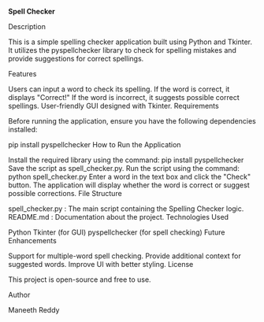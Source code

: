 **Spell Checker**

Description

This is a simple spelling checker application built using Python and Tkinter. It utilizes the pyspellchecker library to check for spelling mistakes and provide suggestions for correct spellings.

Features

Users can input a word to check its spelling.
If the word is correct, it displays "Correct!"
If the word is incorrect, it suggests possible correct spellings.
User-friendly GUI designed with Tkinter.
Requirements

Before running the application, ensure you have the following dependencies installed:

pip install pyspellchecker
How to Run the Application

Install the required library using the command:
pip install pyspellchecker
Save the script as spell_checker.py.
Run the script using the command:
python spell_checker.py
Enter a word in the text box and click the "Check" button.
The application will display whether the word is correct or suggest possible corrections.
File Structure

spell_checker.py : The main script containing the Spelling Checker logic.
README.md : Documentation about the project.
Technologies Used

Python
Tkinter (for GUI)
pyspellchecker (for spell checking)
Future Enhancements

Support for multiple-word spell checking.
Provide additional context for suggested words.
Improve UI with better styling.
License

This project is open-source and free to use.

Author

Maneeth Reddy
